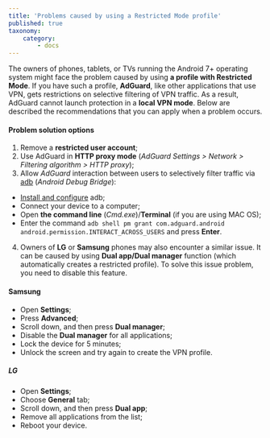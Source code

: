 ```yaml
---
title: 'Problems caused by using a Restricted Mode profile'
published: true
taxonomy:
    category:
        - docs
---
```



The owners of phones, tablets, or TVs running the Android 7+ operating system might face the problem caused by using **a profile with Restricted Mode**. If you have such a profile, **AdGuard**, like other applications that use VPN, gets restrictions on selective filtering of VPN traffic. As a result, AdGuard cannot launch protection in a **local VPN mode**. Below are described the recommendations that you can apply when a problem occurs.

#### Problem solution options

1. Remove a **restricted user account**;
2. Use AdGuard in **HTTP proxy mode** (*AdGuard Settings > Network > Filtering algorithm > HTTP proxy*);
3. Allow *AdGuard* interaction between users to selectively filter traffic via [adb](https://developer.android.com/studio/command-line/adb) (*Android Debug Bridge*):

- [Install and configure](https://www.xda-developers.com/install-adb-windows-macos-linux/) adb; 
- Connect your device to a computer;
- Open **the command line** (*Cmd.exe*)/**Terminal** (if you are using MAC OS);
- Enter the command `adb shell pm grant com.adguard.android android.permission.INTERACT_ACROSS_USERS` and press **Enter**.

4. Owners of **LG** or **Samsung** phones may also encounter a similar issue. It can be caused by using **Dual app/Dual manager** function (which automatically creates a restricted profile).
To solve this issue problem, you need to disable this feature.

#### Samsung
- Open **Settings**;
- Press **Advanced**;
- Scroll down, and then press **Dual manager**;
- Disable the **Dual manager** for all applications;
- Lock the device for 5 minutes;
- Unlock the screen and try again to create the VPN profile.


##### LG
- Open **Settings**;
- Choose **General** tab;
- Scroll down, and then press **Dual app**;
- Remove all applications from the list;
- Reboot your device.